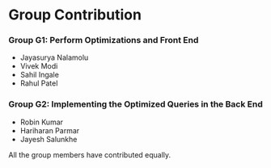 # Group Contribution

### Group G1: Perform Optimizations and Front End
- Jayasurya Nalamolu
- Vivek Modi
- Sahil Ingale
- Rahul Patel



### Group G2: Implementing the Optimized Queries in the Back End
- Robin Kumar
- Hariharan Parmar
- Jayesh Salunkhe

All the group members have contributed equally.
